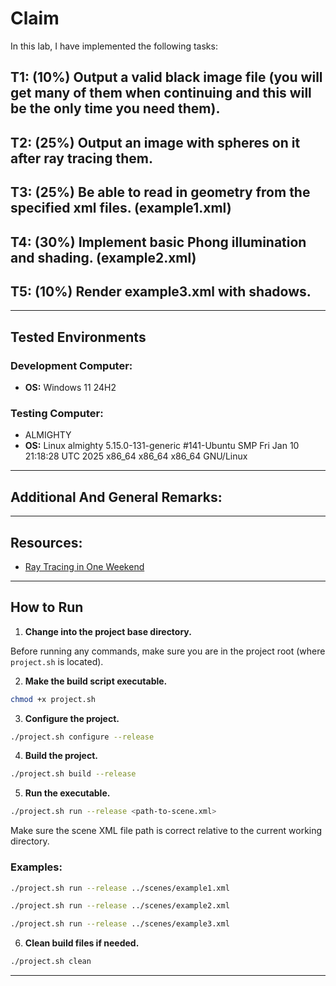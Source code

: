 # Claim

In this lab, I have implemented the following tasks:

## T1: (10%) Output a valid black image file (you will get many of them when continuing and this will be the only time you need them).

## T2: (25%) Output an image with spheres on it after ray tracing them.

## T3: (25%) Be able to read in geometry from the specified xml files. (example1.xml)

## T4: (30%) Implement basic Phong illumination and shading. (example2.xml)

## T5: (10%) Render example3.xml with shadows.

---

## Tested Environments

### Development Computer:

- **OS:** Windows 11 24H2

### Testing Computer:

- ALMIGHTY
- **OS:**  Linux almighty 5.15.0-131-generic #141-Ubuntu SMP Fri Jan 10 21:18:28 UTC 2025 x86_64 x86_64 x86_64 GNU/Linux

---

## Additional And General Remarks:

---

## Resources:

- [Ray Tracing in One Weekend](https://raytracing.github.io/books/RayTracingInOneWeekend.html)

---

## How to Run

1. **Change into the project base directory.**

Before running any commands, make sure you are in the project root (where `project.sh` is located).

2. **Make the build script executable.**

```bash
chmod +x project.sh
```

3. **Configure the project.**

```bash
./project.sh configure --release
```

4. **Build the project.**

```bash
./project.sh build --release
```

5. **Run the executable.**

```bash
./project.sh run --release <path-to-scene.xml>
```

Make sure the scene XML file path is correct relative to the current working directory.

### Examples:

```bash
./project.sh run --release ../scenes/example1.xml
```

```bash
./project.sh run --release ../scenes/example2.xml
```

```bash
./project.sh run --release ../scenes/example3.xml
```

6. **Clean build files if needed.**

```bash
./project.sh clean
```

---